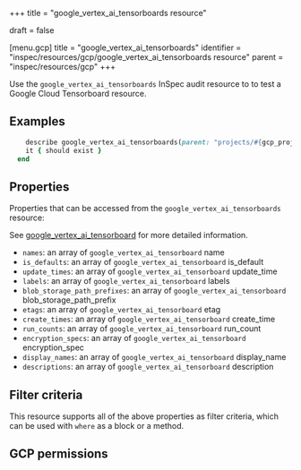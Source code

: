 +++
title = "google_vertex_ai_tensorboards resource"

draft = false


[menu.gcp]
title = "google_vertex_ai_tensorboards"
identifier = "inspec/resources/gcp/google_vertex_ai_tensorboards resource"
parent = "inspec/resources/gcp"
+++

Use the `google_vertex_ai_tensorboards` InSpec audit resource to to test a Google Cloud Tensorboard resource.

## Examples

```ruby
    describe google_vertex_ai_tensorboards(parent: "projects/#{gcp_project_id}/locations/#{tensorboard['region']}", region: ' value_region') do
    it { should exist }
  end
```

## Properties

Properties that can be accessed from the `google_vertex_ai_tensorboards` resource:

See [google_vertex_ai_tensorboard](google_vertex_ai_tensorboard) for more detailed information.

  * `names`: an array of `google_vertex_ai_tensorboard` name
  * `is_defaults`: an array of `google_vertex_ai_tensorboard` is_default
  * `update_times`: an array of `google_vertex_ai_tensorboard` update_time
  * `labels`: an array of `google_vertex_ai_tensorboard` labels
  * `blob_storage_path_prefixes`: an array of `google_vertex_ai_tensorboard` blob_storage_path_prefix
  * `etags`: an array of `google_vertex_ai_tensorboard` etag
  * `create_times`: an array of `google_vertex_ai_tensorboard` create_time
  * `run_counts`: an array of `google_vertex_ai_tensorboard` run_count
  * `encryption_specs`: an array of `google_vertex_ai_tensorboard` encryption_spec
  * `display_names`: an array of `google_vertex_ai_tensorboard` display_name
  * `descriptions`: an array of `google_vertex_ai_tensorboard` description

## Filter criteria

This resource supports all of the above properties as filter criteria, which can be used
with `where` as a block or a method.

## GCP permissions
